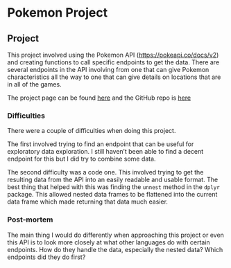 Pokemon Project
================

## Project

This project involved using the Pokemon API
(<https://pokeapi.co/docs/v2>) and creating functions to call specific
endpoints to get the data. There are several endpoints in the API
involving from one that can give Pokemon characteristics all the way to
one that can give details on locations that are in all of the games.

The project page can be found
[here](https://jwood803.github.io/pokemonproject/) and the GitHub repo
is [here](https://github.com/jwood803/pokemonproject)

### Difficulties

There were a couple of difficulties when doing this project.

The first involved trying to find an endpoint that can be useful for
exploratory data exploration. I still haven’t been able to find a decent
endpoint for this but I did try to combine some data.

The second difficulty was a code one. This involved trying to get the
resulting data from the API into an easily readable and usable format.
The best thing that helped with this was finding the `unnest` method in
the `dplyr` package. This allowed nested data frames to be flattened
into the current data frame which made returning that data much easier.

### Post-mortem

The main thing I would do differently when approaching this project or
even this API is to look more closely at what other languages do with
certain endpoints. How do they handle the data, especially the nested
data? Which endpoints did they do first?
